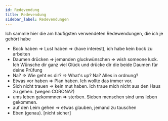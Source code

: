 ```yaml
---
id: Redevendung
title: Redevendung
sidebar_label: Redevendungen
---
```


Ich sammle hier die am häufigsten verwendeten Redewendungen, die ich je gehört habe

- Bock haben => Lust haben => (have interest), ich habe kein bock zu arbeiten
- Daumen drücken => jemanden gluckwünschen => wish someone luck. Ich Wünsche dir ganz viel Glück und drücke
  dir die beide Daumen fùr deine Prüfung
- Na? => Wie geht es dir? => What's up? Na? Alles in ordnung?
- Etwas vor haben => Plan haben. Ich wollte das immer vor.
- Sich nicht trauen => kein mut haben. Ich traue mich nicht aus den Haus zu gehen. (wegen CORONA?)
- ums leben gekommnen => sterben. Sieben menschen sind ums leben gekommen.
- auf den Leim gehen => etwas glauben, jemand zu tauschen
- Eben (genau). [nicht sicher]
